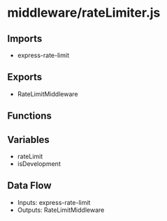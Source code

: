# middleware/rateLimiter.js

## Imports
- express-rate-limit

## Exports
- RateLimitMiddleware

## Functions

## Variables
- rateLimit
- isDevelopment

## Data Flow
- Inputs: express-rate-limit
- Outputs: RateLimitMiddleware